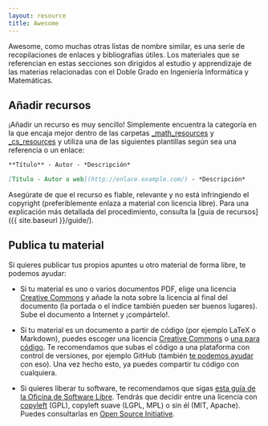 ```yaml
---
layout: resource
title: Awesome
---
```


<style type="text/css">header .l-res { color: #c0c0c0; } .backtomain { display: none; }</style>

Awesome, como muchas otras listas de nombre similar, es una serie de recopilaciones de
enlaces y bibliografías útiles. Los materiales que se referencian en estas secciones
son dirigidos al estudio y apprendizaje de las materias relacionadas con el Doble Grado
en Ingeniería Informática y Matemáticas.

## Añadir recursos

¡Añadir un recurso es muy sencillo! Simplemente encuentra la categoría en la que encaja
mejor dentro de las carpetas [_math_resources]() y [_cs_resources]() y utiliza una
de las siguientes plantillas según sea una referencia o un enlace:

~~~markdown
**Título** - Autor - *Descripción*

[Título - Autor o web](http://enlace.example.com/) - *Descripción*
~~~

Asegúrate de que el recurso es fiable, relevante y no está infringiendo el copyright
(preferiblemente enlaza a material con licencia libre). Para una explicación más detallada del
procedimiento, consulta la [guía de recursos]({{ site.baseurl }}/guide/).

## Publica tu material

Si quieres publicar tus propios apuntes u otro material de forma libre, te podemos
ayudar:

* Si tu material es uno o varios documentos PDF, elige una licencia [Creative Commons](https://creativecommons.org/choose/)
  y añade la nota sobre la licencia al final del documento (la portada o el índice también
  pueden ser buenos lugares). Sube el documento a Internet y ¡compártelo!.

* Si tu material es un documento a partir de código (por ejemplo LaTeX o Markdown),
  puedes escoger una licencia [Creative Commons](https://creativecommons.org/choose/)
  o [una para código](http://opensource.org/licenses/). Te recomendamos que subas
  el código a una plataforma con control de versiones, por ejemplo GitHub (también
  [te podemos ayudar](https://dgiim.github.io/blog/2014/02/23/manualgit/) con eso).
  Una vez hecho esto, ya puedes compartir tu código con cualquiera.

* Si quieres liberar tu software, te recomendamos que sigas
  [esta guía de la Oficina de Software Libre](http://osl.ugr.es/2013/08/02/como-liberar-software/).
  Tendrás que decidir entre una licencia con [copyleft](http://opensource.org/faq#copyleft) (GPL), copyleft suave (LGPL,
  MPL) o sin él (MIT, Apache). Puedes consultarlas en [Open Source Initiative](http://opensource.org/licenses/).
